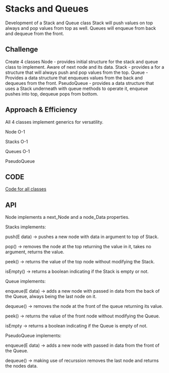 # Stacks and Queues
Development of a Stack and Queue class
Stack will push values on top always and pop values from top as well.
Queues will enqueue from back and dequeue from the front.

## Challenge
Create 4 classes
Node - provides initial structure for the stack and queue class to implement. Aware of next node and its data.
Stack - provides a for a structure that will always push and pop values from the top.
Queue - Provides a data structure that enqueues values from the back and dequeues from the front.
PseudoQueue - provides a data structure that uses a Stack underneath with queue methods to operate it, enqueue pushes into top, dequeue pops from bottom.
## Approach & Efficiency
All 4 classes implement generics for versatility.

Node O-1

Stacks O-1

Queues O-1

PseudoQueue

## CODE
[Code for all classes](code401challenges/src/main/java/stacksandqueues)

## API
Node implements a next_Node and a node_Data properties.

Stacks implements:

push(E data) -> pushes a new node with data in argument to top of Stack.

pop() -> removes the node at the top returning the value in it, takes no argument, returns the value.

peek() -> returns the value of the top node without modifying the Stack.

isEmpty() -> returns a boolean indicating if the Stack is empty or not. 

Queue implements:

enqueue(E data) -> adds a new node with passed in data from the back of the Queue, always being the last node on it.

dequeue() -> removes the node at the front of the queue returning its value.

peek() -> returns the value of the front node without modifying the Queue.

isEmpty -> returns a boolean indicating if the Queue is empty of not.

PseudoQueue implements:

enqueue(E data) -> adds a new node with passed in data from the front of the Queue.

dequeue() -> making use of recurssion removes the last node and returns the nodes data. 

